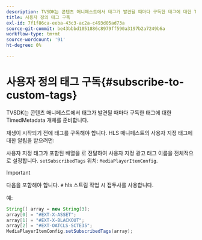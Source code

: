```yaml
---
description: TVSDK는 콘텐츠 매니페스트에서 태그가 발견될 때마다 구독한 태그에 대한 TimedMetadata 개체를 준비합니다.
title: 사용자 정의 태그 구독
exl-id: 7f1f86ca-eeba-43c3-ac2a-c493d05ad73a
source-git-commit: be43bbbd1051886c8979ff590a3197b2a7249b6a
workflow-type: tm+mt
source-wordcount: '91'
ht-degree: 0%

---
```


# 사용자 정의 태그 구독{#subscribe-to-custom-tags}

TVSDK는 콘텐츠 매니페스트에서 태그가 발견될 때마다 구독한 태그에 대한 TimedMetadata 개체를 준비합니다.

재생이 시작되기 전에 태그를 구독해야 합니다.
HLS 매니페스트의 사용자 지정 태그에 대한 알림을 받으려면:

사용자 지정 태그가 포함된 배열을 로 전달하여 사용자 지정 광고 태그 이름을 전체적으로 설정합니다. `setSubscribedTags` 위치: `MediaPlayerItemConfig`.

>[!IMPORTANT]
>
>다음을 포함해야 합니다. `#` hls 스트림 작업 시 접두사를 사용합니다.

예:

```java
String[] array = new String[3]; 
array[0] = "#EXT-X-ASSET"; 
array[1] = "#EXT-X-BLACKOUT"; 
array[2] = "#EXT-OATCLS-SCTE35"; 
MediaPlayerItemConfig.setSubscribedTags(array);
```
